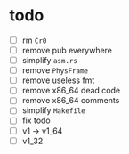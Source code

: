 # todo

- [ ] rm `Cr0`
- [ ] remove pub everywhere
- [ ] simplify `asm.rs`
- [ ] remove `PhysFrame`
- [ ] remove useless fmt
- [ ] remove x86_64 dead code
- [ ] remove x86_64 comments
- [ ] simplify `Makefile`
- [ ] fix todo
- [ ] v1 -> v1_64
- [ ] v1_32
